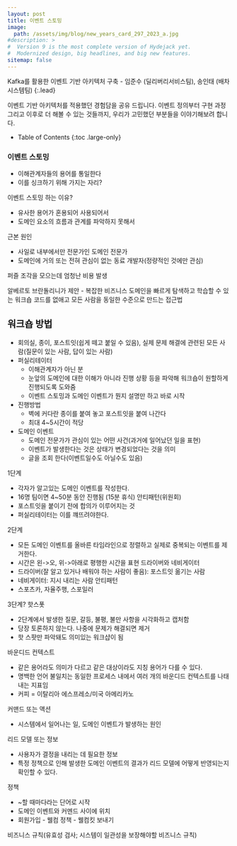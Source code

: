 ```yaml
---
layout: post
title: 이벤트 스토밍
image: 
  path: /assets/img/blog/new_years_card_297_2023_a.jpg
#description: >
#  Version 9 is the most complete version of Hydejack yet.
#  Modernized design, big headlines, and big new features.
sitemap: false
---
```


Kafka를 활용한 이벤트 기반 아키텍처 구축 - 임준수 (딜리버리서비스팀), 송인태 (배차시스템팀)
{:.lead}

이벤트 기반 아키텍처를 적용했던 경험담을 공유 드립니다.
이벤트 정의부터 구현 과정 그리고 이후로 더 해볼 수 있는 것들까지, 우리가 고민했던 부분들을 이야기해보려 합니다.

- Table of Contents
{:toc .large-only}

### 이벤트 스토밍

- 이해관계자들의 용어를 통일한다
- 이를 싱크하기 위해 가지는 자리?

이벤트 스토밍 하는 이유?
- 유사한 용어가 혼용되어 사용되어서
- 도메인 요소의 흐름과 관계를 파악하지 못해서

근본 원인
- 사일로 내부에서만 전문가인 도메인 전문가
- 도메인에 거의 또는 전혀 관심이 없는 동료 개발자(정량적인 것에만 관심)

퍼즐 조각을 모으는데 엄청난 비용 발생


알베르토 브란돌리니가 제안 - 복잡한 비즈니스 도메인을 빠르게 탐색하고 학습할 수 있는 워크숍
코드를 없애고 모든 사람을 동일한 수준으로 만드는 접근법

## 워크숍 방법

- 회의실, 종이, 포스트잇(쉽게 떼고 붙일 수 있음), 실제 문제 해결에 관련된 모든 사람(질문이 있는 사람, 답이 있는 사람)
- 퍼실리테이터
  - 이해관계자가 아닌 분
  - 눈앞의 도메인에 대한 이해가 아니라 진행 상황 등을 파악해 워크숍이 원할하게 진행되도록 도와줌
  - 이벤트 스토밍과 도메인 이벤트가 뭔지 설명만 하고 바로 시작 
- 진행방법
  - 벽에 커다란 종이를 붙여 놓고 포스트잇을 붙여 나간다
  - 최대 4~5시간이 적당
- 도메인 이벤트
  - 도메인 전문가가 관심이 있는 어떤 사건(과거에 일어났던 일을 표현)
  - 이벤트가 발생한다는 것은 상태가 변경되었다는 것을 의미
  - 글을 조회 한다(이벤트일수도 아닐수도 있음)

1단계
- 각자가 알고있는 도메인 이벤트를 작성한다.
- 16명 팀이면 4~50분 동안 진행됨 (15분 휴식)
안티패턴(위원회)
- 포스트잇을 붙이기 전에 합의가 이루어지는 것
- 퍼실리테이터는 이를 꺠뜨려야한다.

2단계
- 모든 도메인 이벤트를 올바른 타임라인으로 정렬하고 실제로 중복되는 이벤트를 제거한다.
- 시간은 왼->오, 위->아래로 평행한 시간을 표현
드라이버와 네비게이터
- 드라이버(잘 알고 있거나 배워야 하는 사람이 좋음): 포스트잇 옮기는 사람
- 네비게이터: 지시 내리는 사람
안티패턴
- 스포츠카, 자율주행, 스포일러

3단계? 핫스폿
- 2단계에서 발생한 질문, 갈등, 불평, 불만 사항을 시각화하고 캡처함
- 당장 토론하지 않는다. 나중에 문제가 해결되면 제거
- 핫 스팟만 파악돼도 의미있는 워크샵이 됨

바운디드 컨텍스트
- 같은 용어라도 의미가 다르고 같은 대상이라도 지칭 용어가 다를 수 있다.
- 명백한 언어 불일치는 동일한 프로세스 내에서 여러 개의 바운디드 컨텍스트를 나태내는 지표임
- 커피 = 이탈리아 에스프레소/미국 아메리카노

커맨드 또는 액션
- 시스템에서 일어나는 일, 도메인 이벤트가 발생하는 원인

리드 모델 또는 정보
- 사용자가 결정을 내리는 데 필요한 정보
- 특정 정책으로 인해 발생한 도메인 이벤트의 결과가 리드 모델에 어떻게 반영되는지 확인할 수 있다.

정책
- ~할 때마다라는 단어로 시작
- 도메인 이벤트와 커멘드 사이에 위치
- 회원가입 - 웰컴 정책 - 웰컴킷 보내기

비즈니스 규칙(유효성 검사; 시스템이 일관성을 보장해야할 비즈니스 규칙)


